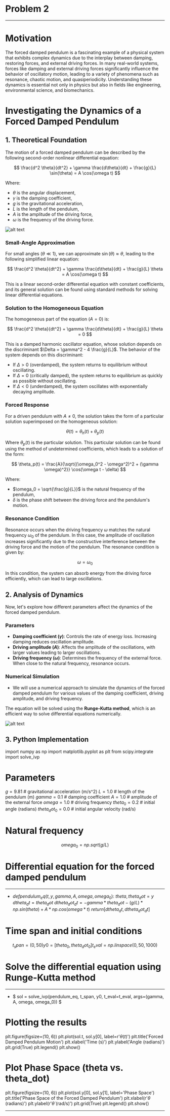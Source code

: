 # Problem 2
---
# Motivation

The forced damped pendulum is a fascinating example of a physical system that exhibits complex dynamics due to the interplay between damping, restoring forces, and external driving forces. In many real-world systems, forces like damping and external driving forces significantly influence the behavior of oscillatory motion, leading to a variety of phenomena such as resonance, chaotic motion, and quasiperiodicity. Understanding these dynamics is essential not only in physics but also in fields like engineering, environmental science, and biomechanics.

# Investigating the Dynamics of a Forced Damped Pendulum

## 1. Theoretical Foundation

The motion of a forced damped pendulum can be described by the following second-order nonlinear differential equation:

$$
\frac{d^2 \theta}{dt^2} + \gamma \frac{d\theta}{dt} + \frac{g}{L} \sin(\theta) = A \cos(\omega t)
$$

Where:
- $\theta$ is the angular displacement,
- $\gamma$ is the damping coefficient,
- $g$ is the gravitational acceleration,
- $L$ is the length of the pendulum,
- $A$ is the amplitude of the driving force,
- $\omega$ is the frequency of the driving force.

![alt text](image-2.png)

### Small-Angle Approximation

For small angles ($\theta \ll 1$), we can approximate $\sin(\theta) \approx \theta$, leading to the following simplified linear equation:

$$
\frac{d^2 \theta}{dt^2} + \gamma \frac{d\theta}{dt} + \frac{g}{L} \theta = A \cos(\omega t)
$$

This is a linear second-order differential equation with constant coefficients, and its general solution can be found using standard methods for solving linear differential equations.

### Solution to the Homogeneous Equation

The homogeneous part of the equation ($A = 0$) is:

$$
\frac{d^2 \theta}{dt^2} + \gamma \frac{d\theta}{dt} + \frac{g}{L} \theta = 0
$$

This is a damped harmonic oscillator equation, whose solution depends on the discriminant $\Delta = \gamma^2 - 4 \frac{g}{L}$. The behavior of the system depends on this discriminant:

- If $\Delta > 0$ (overdamped), the system returns to equilibrium without oscillating.
- If $\Delta = 0$ (critically damped), the system returns to equilibrium as quickly as possible without oscillating.
- If $\Delta < 0$ (underdamped), the system oscillates with exponentially decaying amplitude.

### Forced Response

For a driven pendulum with $A \neq 0$, the solution takes the form of a particular solution superimposed on the homogeneous solution:

$$
\theta(t) = \theta_h(t) + \theta_p(t)
$$

Where $\theta_p(t)$ is the particular solution. This particular solution can be found using the method of undetermined coefficients, which leads to a solution of the form:

$$
\theta_p(t) = \frac{A}{\sqrt{(\omega_0^2 - \omega^2)^2 + (\gamma \omega)^2}} \cos(\omega t - \delta)
$$

Where:
- $\omega_0 = \sqrt{\frac{g}{L}}$ is the natural frequency of the pendulum,
- $\delta$ is the phase shift between the driving force and the pendulum's motion.

### Resonance Condition

Resonance occurs when the driving frequency $\omega$ matches the natural frequency $\omega_0$ of the pendulum. In this case, the amplitude of oscillation increases significantly due to the constructive interference between the driving force and the motion of the pendulum. The resonance condition is given by:

$$
\omega = \omega_0
$$

In this condition, the system can absorb energy from the driving force efficiently, which can lead to large oscillations.

## 2. Analysis of Dynamics

Now, let's explore how different parameters affect the dynamics of the forced damped pendulum.

### Parameters
- **Damping coefficient ($\gamma$)**: Controls the rate of energy loss. Increasing damping reduces oscillation amplitude.
- **Driving amplitude ($A$)**: Affects the amplitude of the oscillations, with larger values leading to larger oscillations.
- **Driving frequency ($\omega$)**: Determines the frequency of the external force. When close to the natural frequency, resonance occurs.

### Numerical Simulation

* We will use a numerical approach to simulate the dynamics of the forced damped pendulum for various values of the damping coefficient, driving amplitude, and driving frequency.

The equation will be solved using the **Runge-Kutta method**, which is an efficient way to solve differential equations numerically.


![alt text](image-3.png)

## 3. Python Implementation

import numpy as np
import matplotlib.pyplot as plt
from scipy.integrate import solve_ivp

# Parameters

$g = 9.81$ # gravitational acceleration (m/s^2)
$L = 1.0$  # length of the pendulum (m)
$gamma = 0.1$  # damping coefficient
$A = 1.0$  # amplitude of the external force
$omega = 1.0$ # driving frequency
$theta_0 = 0.2$  # initial angle (radians)
$theta_dot_0 = 0.0$ # initial angular velocity (rad/s)


# Natural frequency
$$
omega_0 = np.sqrt(g / L)
$$

# Differential equation for the forced damped pendulum
---
* $def pendulum_eq(t, y, gamma, A, omega, omega_0):$
$theta, theta_dot = y$
$dtheta_dt = theta_dot$
$dtheta_dot_dt = -gamma * theta_dot - (g / L) * np.sin(theta) + A * np.cos(omega * t)$
$return [dtheta_dt, dtheta_dot_dt]$

# Time span and initial conditions
$$
t_span = (0, 50)
y0 = [theta_0, theta_dot_0]
t_eval = np.linspace(0, 50, 1000)
$$

# Solve the differential equation using Runge-Kutta method
---
* $ sol = solve_ivp(pendulum_eq, t_span, y0, t_eval=t_eval, args=(gamma, A, omega, omega_0)) $

# Plotting the results
plt.figure(figsize=(10, 6))
plt.plot(sol.t, sol.y[0], label=r'$\theta(t)$')
plt.title('Forced Damped Pendulum Motion')
plt.xlabel('Time (s)')
plt.ylabel('Angle (radians)')
plt.grid(True)
plt.legend()
plt.show()

# Plot Phase Space (theta vs. theta_dot)


plt.figure(figsize=(10, 6))
plt.plot(sol.y[0], sol.y[1], label='Phase Space')
plt.title('Phase Space of the Forced Damped Pendulum')
plt.xlabel(r'$\theta$ (radians)')
plt.ylabel(r'$\dot{\theta}$ (rad/s)')
plt.grid(True)
plt.legend()
plt.show()

---
